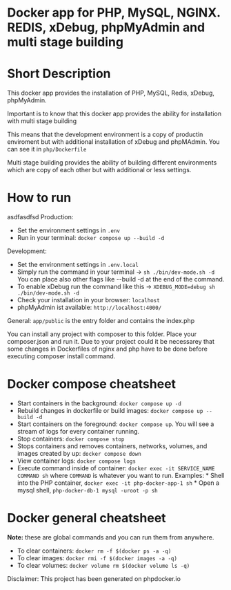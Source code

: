 Docker app for PHP, MySQL, NGINX. REDIS, xDebug, phpMyAdmin and multi stage building
==================================

# Short Description

This docker app provides the installation of PHP, MySQL, Redis, xDebug, phpMyAdmin.

Important is to know that this docker app provides the ability for installation with multi stage building

This means that the development environment is a copy of productin enviroment but with additional installation of xDebug and phpMAdmin. You can see it in `php/Dockerfile`

Multi stage building provides the ability of building different environments which are copy of each other but with additional or less settings.


# How to run
asdfasdfsd
Production:
  * Set the environment settings in `.env`
  * Run in your terminal: `docker compose up --build -d`

Development:
  * Set the environment settings in `.env.local`
  * Simply run the command in your terminal -> `sh ./bin/dev-mode.sh -d` You can place also other flags like --build -d at the end of the command.
  * To enable xDebug run the command like this -> `XDEBUG_MODE=debug sh ./bin/dev-mode.sh -d`
  * Check your installation in your browser: `localhost`
  * phpMyAdmin ist available: `http://localhost:4000/`

General:
`app/public` is the entry folder and contains the index.php

You can install any project with composer to this folder. Place your composer.json and run it.
Due to your project could it be necessarey that some changes in Dockerfiles of nginx and php have to be done before executing composer install command.


# Docker compose cheatsheet

  * Start containers in the background: `docker compose up -d`
  * Rebuild changes in dockerfile or build images: `docker compose up --build -d`
  * Start containers on the foreground: `docker compose up`. You will see a stream of logs for every container running.
  * Stop containers: `docker compose stop`
  * Stops containers and removes containers, networks, volumes, and images created by up: `docker compose down`
  * View container logs: `docker compose logs`
  * Execute command inside of container: `docker exec -it SERVICE_NAME COMMAND sh` where `COMMAND` is whatever you want to run. Examples:
        * Shell into the PHP container, `docker exec -it php-docker-app-1 sh`
        * Open a mysql shell, `php-docker-db-1 mysql -uroot -p sh`

# Docker general cheatsheet

**Note:** these are global commands and you can run them from anywhere.

  * To clear containers: `docker rm -f $(docker ps -a -q)`
  * To clear images: `docker rmi -f $(docker images -a -q)`
  * To clear volumes: `docker volume rm $(docker volume ls -q)`


Disclaimer: This project has been generated on phpdocker.io
